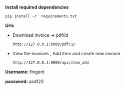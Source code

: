 **Install required dependencies** 

`pip install -r  requirements.txt`

**Urls**

- Download invoice  -> pdf/id
  
  `http://127.0.0.1:8000/pdf/1/`

- View the invoices , Add item and create new invoice 
  
  `http://127.0.0.1:8000/api/item_add`
 
 **Username:**
 fingent
 
 **password:**
 asd123
 
  
  

